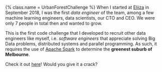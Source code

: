 {%
  class.name = UrbanForestChallenge
%}
When I started at [Eliiza](https://eliiza.com.au) in September 2018, I was the first *data engineer* of the team,
among a few machine learning engineers, data scientists, our CTO and CEO.  We were only 7 people in total then and
wanted to grow.

This is the first code challenge that I developed to recruit other data engineers like myself, i.e. *software engineers*
that appreciate solving Big Data problems, distributed systems and parallel programming.  As such, it requires the use
of [Apache Spark](https://spark.apache.org) to determine the **greenest suburb of Melbourne**.

Check it out [here](https://github.com/eliiza/challenge-urban-forest)!  Would you give it a crack?
